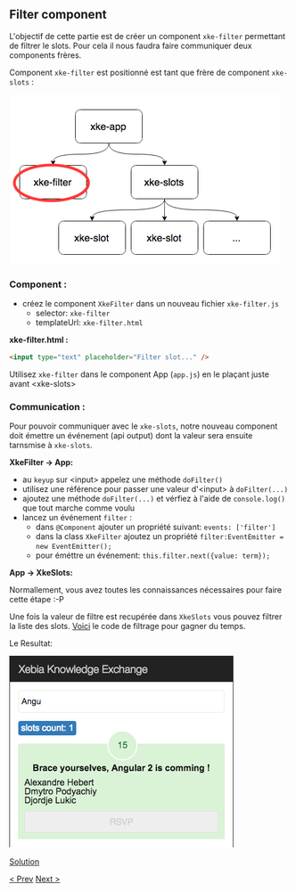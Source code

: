 ## Filter component

L'objectif de cette partie est de créer un component `xke-filter` permettant de filtrer le slots. 
Pour cela il nous faudra faire communiquer deux components frères.

Component `xke-filter` est positionné est tant que frère de component `xke-slots` :

![Components Tree](img/components-tree-filter.png)

### Component : 

- créez le component `XkeFilter` dans un nouveau fichier `xke-filter.js`
  - selector: `xke-filter`
  - templateUrl: `xke-filter.html`
  
**xke-filter.html :**

```html
<input type="text" placeholder="Filter slot..." />
```

Utilisez `xke-filter` dans le component App (`app.js`) en le plaçant juste avant &lt;xke-slots&gt;

### Communication :

Pour pouvoir communiquer avec le `xke-slots`, notre nouveau component doit émettre un événement (api output) 
dont la valeur sera ensuite tarnsmise à `xke-slots`.  


**XkeFilter -> App:**

- au `keyup` sur &lt;input&gt; appelez une méthode `doFilter()`
- utilisez une référence pour passer une valeur d'&lt;input&gt; à `doFilter(...)`
- ajoutez une méthode `doFilter(...)` et vérfiez à l'aide de `console.log()` que tout marche comme voulu
- lancez un événement `filter` :
  - dans `@Component` ajouter un propriété suivant: `events: ['filter']`
  - dans la class `XkeFilter` ajoutez un propriété `filter:EventEmitter = new EventEmitter();`
  - pour éméttre un événement: `this.filter.next({value: term});`

**App -> XkeSlots:**

Normallement, vous avez toutes les connaissances nécessaires pour faire cette étape :-P  

Une fois la valeur de filtre est recupérée dans `XkeSlots` vous pouvez filtrer la liste des slots.
[Voici](5-filter-component-filter-function.md) le code de filtrage pour gagner du temps.

Le Resultat:

![filter component resultat](img/filter-component-resultat.png)
  
[Solution](5-filter-component-solution.md)

[< Prev](4-slot-component.md) [Next >](6-fetch-data.md)

